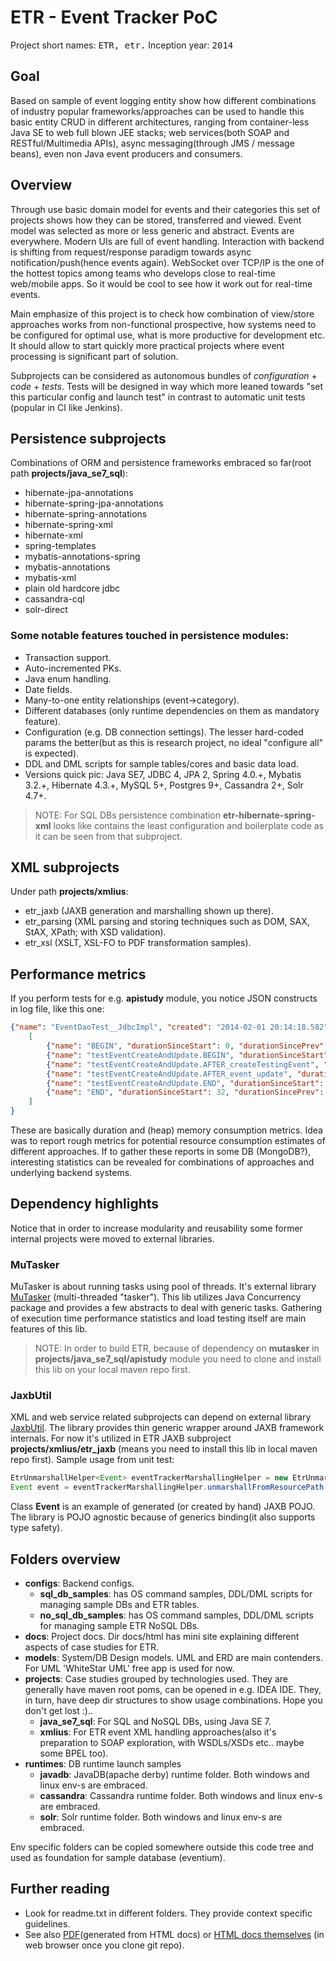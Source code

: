 ETR - Event Tracker PoC
===
Project short names: <tt>ETR, etr.</tt>
Inception year: <tt>2014</tt>

## Goal
Based on sample of event logging entity show how different combinations of industry popular
frameworks/approaches can be used to handle this basic entity CRUD in different architectures, 
ranging from container-less Java SE to web full blown JEE stacks; web services(both SOAP and RESTful/Multimedia APIs), 
async messaging(through JMS / message beans), even non Java event producers and consumers.

## Overview
Through use basic domain model for events and their categories this set of projects shows how they can be stored, transferred and viewed.
Event model was selected as more or less generic and abstract. Events are everywhere. Modern UIs are full of event handling. 
Interaction with backend is shifting from request/response paradigm towards async notification/push(hence events again).
WebSocket over TCP/IP is the one of the hottest topics among teams who develops close to real-time web/mobile apps. So it would be cool to see how it work out for real-time events.

Main emphasize of this project is to check how combination of view/store approaches works from non-functional prospective, 
how systems need to be configured for optimal use, what is more productive for development etc. 
It should allow to start quickly more practical projects where event processing is significant part of solution.

Subprojects can be considered as autonomous bundles of *configuration* + *code* + *tests*. 
Tests will be designed in way which more leaned towards "set this particular config and launch test" in contrast to automatic unit tests (popular in CI like Jenkins). 

## Persistence subprojects
Combinations of ORM and persistence frameworks embraced so far(root path **projects/java_se7_sql**):
 - hibernate-jpa-annotations
 - hibernate-spring-jpa-annotations
 - hibernate-spring-annotations
 - hibernate-spring-xml
 - hibernate-xml
 - spring-templates
 - mybatis-annotations-spring
 - mybatis-annotations
 - mybatis-xml
 - plain old hardcore jdbc
 - cassandra-cql
 - solr-direct

### Some notable features touched in persistence modules:
 - Transaction support.
 - Auto-incremented PKs.
 - Java enum handling.
 - Date fields.
 - Many-to-one entity relationships (event->category). 
 - Different databases (only runtime dependencies on them as mandatory feature).
 - Configuration (e.g. DB connection settings). The lesser hard-coded params the better(but as this is research project, no ideal "configure all" is expected).
 - DDL and DML scripts for sample tables/cores and basic data load.
 - Versions quick pic: Java SE7, JDBC 4, JPA 2, Spring 4.0.+, Mybatis 3.2.+, Hibernate 4.3.+, MySQL 5+, Postgres 9+, Cassandra 2+, Solr 4.7+.

> NOTE: For SQL DBs persistence combination **etr-hibernate-spring-xml** looks like contains the least configuration and boilerplate code as it can be seen from that subproject.

## XML subprojects
Under path **projects/xmlius**:
 - etr_jaxb (JAXB generation and marshalling shown up there).
 - etr_parsing (XML parsing and storing techniques such as DOM, SAX, StAX, XPath; with XSD validation).
 - etr_xsl (XSLT, XSL-FO to PDF transformation samples).

## Performance metrics
If you perform tests for e.g. **apistudy** module, you notice JSON constructs in log file, like this one:
```JSON
{"name": "EventDaoTest__JdbcImpl", "created": "2014-02-01 20:14:18.582", "totalDuration": 32,  "milestones":
    [
        {"name": "BEGIN", "durationSinceStart": 0, "durationSincePrev": 0, "memory": {"max": 1804, "total": 122, "used": 19}},
        {"name": "testEventCreateAndUpdate.BEGIN", "durationSinceStart": 0, "durationSincePrev": 0, "memory": {"max": 1804, "total": 122, "used": 19}},
        {"name": "testEventCreateAndUpdate.AFTER_createTestingEvent", "durationSinceStart": 18, "durationSincePrev": 18, "memory": {"max": 1804, "total": 122, "used": 19}},
        {"name": "testEventCreateAndUpdate.AFTER_event_update", "durationSinceStart": 32, "durationSincePrev": 14, "memory": {"max": 1804, "total": 122, "used": 19}},
        {"name": "testEventCreateAndUpdate.END", "durationSinceStart": 32, "durationSincePrev": 0, "memory": {"max": 1804, "total": 122, "used": 19}},
        {"name": "END", "durationSinceStart": 32, "durationSincePrev": 0, "memory": {"max": 1804, "total": 122, "used": 19}}
    ]
}
```

These are basically duration and (heap) memory consumption metrics. Idea was to report rough metrics for potential resource consumption estimates of different approaches.
If to gather these reports in some DB (MongoDB?), interesting statistics can be revealed for combinations of approaches and underlying backend systems.

## Dependency highlights
Notice that in order to increase modularity and reusability some former internal projects were moved to external libraries.

### MuTasker
MuTasker is about running tasks using pool of threads. It's external library [MuTasker](https://github.com/meriosol/mutasker) (multi-threaded "tasker").
This lib utilizes Java Concurrency package and provides a few abstracts to deal with generic tasks. 
Gathering of execution time performance statistics and load testing itself are main features of this lib.
> NOTE: In order to build ETR, because of dependency on **mutasker** in **projects/java_se7_sql/apistudy** module you need to clone and install this lib on your local maven repo first.

### JaxbUtil
XML and web service related subprojects can depend on external library [JaxbUtil](https://github.com/meriosol/jaxbutil).
The library provides thin generic wrapper around JAXB framework internals.
For now it's utilized in ETR JAXB subproject **projects/xmlius/etr_jaxb** (means you need to install this lib in local maven repo first).
Sample usage from unit test:
```Java
EtrUnmarshallHelper<Event> eventTrackerMarshallingHelper = new EtrUnmarshallHelper<>(validationErrorTolerant);
Event event = eventTrackerMarshallingHelper.unmarshallFromResourcePath(eventResourcePath, Event.class);
```
Class **Event** is an example of generated (or created by hand) JAXB POJO.
The library is POJO agnostic because of generics binding(it also supports type safety).

## Folders overview
 - **configs**: Backend configs.  
    - **sql_db_samples**: has OS command samples, DDL/DML scripts for managing sample DBs and ETR tables.
    - **no_sql_db_samples**: has OS command samples, DDL/DML scripts for managing sample ETR NoSQL DBs.
 - **docs**: Project docs. Dir docs/html has mini site explaining different aspects of case studies for ETR.
 - **models**: System/DB Design models. UML and ERD are main contenders. For UML 'WhiteStar UML' free app is used for now.
 - **projects**: Case studies grouped by technologies used. They are generally have maven root poms, can be opened in e.g. IDEA IDE.
    They, in turn, have deep dir structures to show usage combinations. Hope you don't get lost :)..  
    - **java_se7_sql**: For SQL and NoSQL DBs, using Java SE 7.
	- **xmlius**: For ETR event XML handling approaches(also it's preparation to SOAP exploration, with WSDLs/XSDs etc.. maybe some BPEL too).
 - **runtimes**: DB runtime launch samples
    - **javadb**: JavaDB(apache derby) runtime folder. Both windows and linux env-s are embraced. 
    - **cassandra**: Cassandra runtime folder. Both windows and linux env-s are embraced.
    - **solr**: Solr runtime folder. Both windows and linux env-s are embraced.
	   
Env specific folders can be copied somewhere outside this code tree and used as foundation for sample database (eventium).

## Further reading
 - Look for readme.txt in different folders. They provide context specific guidelines.
 - See also [PDF](docs/pdf/etr.pdf)(generated from HTML docs) or [HTML docs themselves](docs/html/index.html) (in web browser once you clone git repo).

 
 
 
 